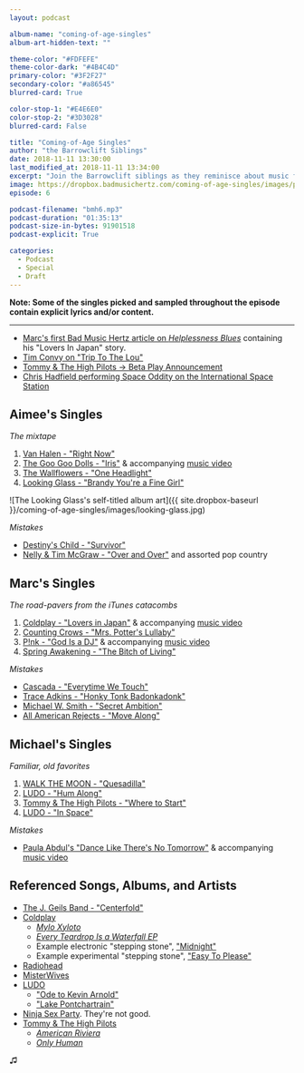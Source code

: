 ```yaml
---
layout: podcast

album-name: "coming-of-age-singles"
album-art-hidden-text: ""

theme-color: "#FDFEFE"
theme-color-dark: "#4B4C4D"
primary-color: "#3F2F27"
secondary-color: "#a86545"
blurred-card: True

color-stop-1: "#E4E6E0"
color-stop-2: "#3D3028"
blurred-card: False

title: "Coming-of-Age Singles"
author: "the Barrowclift Siblings"
date: 2018-11-11 13:30:00
last_modified_at: 2018-11-11 13:34:00
excerpt: "Join the Barrowclift siblings as they reminisce about music from their formative teenage years. Complete with mixtapes, iPod playlists, and a mountain of regrets, it's sure to be a rocky trip down memory lane!"
image: https://dropbox.badmusichertz.com/coming-of-age-singles/images/podcast-art.jpg
episode: 6

podcast-filename: "bmh6.mp3"
podcast-duration: "01:35:13"
podcast-size-in-bytes: 91901518
podcast-explicit: True

categories:
  - Podcast
  - Special
  - Draft
---
```


__Note: Some of the singles picked and sampled throughout the episode contain explicit lyrics and/or content.__

---

* [Marc's first Bad Music Hertz article on *Helplessness Blues*](https://badmusichertz.com/post/helplessness-blues) containing his "Lovers In Japan" story.
* [Tim Convy on "Trip To The Lou"](http://www.triptothelou.com/2018/01/29/life-rock-band/)
* [Tommy & The High Pilots → Beta Play Announcement](https://madisonhouseinc.com/beta-play/)
* [Chris Hadfield performing Space Oddity on the International Space Station](https://youtu.be/KaOC9danxNo)

## Aimee's Singles

*The mixtape*

1. [Van Halen - "Right Now"](https://open.spotify.com/track/5HbZJ6ZEuLrYu1Kz5kD1A8?autoplay=true&v=T)
2. [The Goo Goo Dolls - "Iris"](https://open.spotify.com/track/6vrUTGn5p8IrfTZ0J6sIVM?autoplay=true&v=T) & accompanying [music video](https://www.youtube.com/watch?v=NdYWuo9OFAw)
3. [The Wallflowers - "One Headlight"](https://open.spotify.com/track/04zllSy1QxiamFFwB4KET8?autoplay=true&v=T)
4. [Looking Glass - "Brandy You're a Fine Girl"](https://open.spotify.com/track/2BY7ALEWdloFHgQZG6VMLA?autoplay=true&v=T)

![The Looking Glass's self-titled album art]({{ site.dropbox-baseurl }}/coming-of-age-singles/images/looking-glass.jpg)

*Mistakes*

* [Destiny's Child - "Survivor"](https://open.spotify.com/track/2Mpj1Ul5OFPyyP4wB62Rvi?autoplay=true&v=T)
* [Nelly & Tim McGraw - "Over and Over"](https://open.spotify.com/track/0knakATr0VugDjy5LVKR0f?autoplay=true&v=T) and assorted pop country

## Marc's Singles

*The road-pavers from the iTunes catacombs*

1. [Coldplay - "Lovers in Japan"](https://open.spotify.com/track/70B6MEskTMdhAkzjFPdMng?autoplay=true&v=T) & accompanying [music video](https://www.youtube.com/watch?v=OTFFQkdhw6Q)
2. [Counting Crows - "Mrs. Potter's Lullaby"](https://open.spotify.com/track/37bFBr9PDbyAtY5Y7IPTb8?autoplay=true&v=T)
3. [P!nk - "God Is a DJ"](https://open.spotify.com/track/6ivlREM4wexZDkqDmoMwAe?autoplay=true&v=T) & accompanying [music video](https://www.youtube.com/watch?v=XuvF7HF_kLM)
4. [Spring Awakening - "The Bitch of Living"](https://open.spotify.com/track/2prd2maZSy2ObdVhUMbbJr)

*Mistakes*

* [Cascada - "Everytime We Touch"](https://open.spotify.com/track/5YnKmPZytgkywuHktntXDV?autoplay=true&v=T)
* [Trace Adkins - "Honky Tonk Badonkadonk"](https://open.spotify.com/track/1VdHooAMVaGXPSty8pifv9?autoplay=true&v=T)
* [Michael W. Smith - "Secret Ambition"](https://open.spotify.com/track/3yqgmcSWYFovAGFmcfW2GN?autoplay=true&v=T)
* [All American Rejects - "Move Along"](https://open.spotify.com/track/58HpsDKeYoLtNhXFQyQmz5?autoplay=true&v=T)

## Michael's Singles

*Familiar, old favorites*

1. [WALK THE MOON - "Quesadilla"](https://open.spotify.com/track/2CdNHP8DJ5tfbRoIRdcTeE?autoplay=true&v=T)
2. [LUDO - "Hum Along"](https://open.spotify.com/track/67hULogVGZeKSUwNUwIlkH?autoplay=true&v=T)
3. [Tommy & The High Pilots - "Where to Start"](https://open.spotify.com/track/781XEOZjOWEtYG6JXlsoOm)
4. [LUDO - "In Space"](https://open.spotify.com/track/58C7xhbljdmbN6qXIUUvKk)

*Mistakes*

* [Paula Abdul's "Dance Like There's No Tomorrow"](https://open.spotify.com/track/0D19Npg7RGGTjC9UIqoO0Z?autoplay=true&v=T) & accompanying [music video](https://www.youtube.com/watch?v=ygT4sCJIdVo)

## Referenced Songs, Albums, and Artists

* [The J. Geils Band - "Centerfold"](https://open.spotify.com/track/1MwyaG2niVjY9jMZbc3uPk?autoplay=true&v=T)
* [Coldplay](https://open.spotify.com/artist/4gzpq5DPGxSnKTe4SA8HAU)
    - [*Mylo Xyloto*](https://open.spotify.com/album/2R7iJz5uaHjLEVnMkloO18)
    - [*Every Teardrop Is a Waterfall EP*](https://open.spotify.com/album/167lFNaglzjVhEDB7smSFL)
    - Example electronic "stepping stone", ["Midnight"](https://open.spotify.com/track/0UrvIS9YOQL814w4LCtNGB?autoplay=true&v=T)
    - Example experimental "stepping stone", ["Easy To Please"](https://open.spotify.com/track/6KHZ9SElsSmjQI7B9D0e4P?autoplay=true&v=T)
* [Radiohead](https://open.spotify.com/artist/4Z8W4fKeB5YxbusRsdQVPb)
* [MisterWives](https://open.spotify.com/artist/5ivCbtrcD5N4rD337xIb2z)
* [LUDO](https://open.spotify.com/artist/6ok7bEDf9CZ0448D59AaNL)
    - ["Ode to Kevin Arnold"](https://open.spotify.com/track/0nmZEHClXcO7yAI9IwEgu7)
    - ["Lake Pontchartrain"](https://open.spotify.com/track/1Moyw4cce9rpiXfkyTs31U)
* [Ninja Sex Party](https://open.spotify.com/artist/3jsyANBBy6gOZUSQhiGclx). They're not good.
* [Tommy & The High Pilots](https://open.spotify.com/artist/67b9QkZPVWgGiC3xDUk2um)
    - [*American Riviera*](https://open.spotify.com/album/14ZKPbkTn3FAA7ymj7QcqN)
    - [*Only Human*](https://open.spotify.com/album/3xeZO5tcb2wsAMFwxfczjv)

♫︎